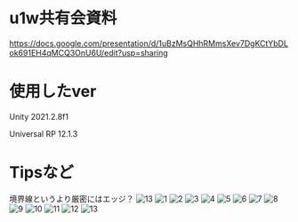 # u1w共有会資料
https://docs.google.com/presentation/d/1uBzMsQHhRMmsXev7DgKCtYbDLok691EH4qMCQ3OnU6U/edit?usp=sharing

# 使用したver
Unity 2021.2.8f1

Universal RP 12.1.3

# Tipsなど

境界線というより厳密にはエッジ？
![13](https://user-images.githubusercontent.com/50489724/170823433-9424b7a0-58eb-4c63-85e8-0e4d21d18fa5.png)
![1](https://user-images.githubusercontent.com/50489724/170823429-3cb6cc43-a939-4e8d-9ae5-74e7c040766f.png)
![2](https://user-images.githubusercontent.com/50489724/170823168-e3e22f77-ea0f-460e-8377-76480fa195b4.png)
![3](https://user-images.githubusercontent.com/50489724/170823170-99f163a7-f3ba-49ee-9b38-2e19b0a2e9ff.png)
![4](https://user-images.githubusercontent.com/50489724/170823172-3bd1165a-7a3a-4e3c-81f8-901429034c92.png)
![5](https://user-images.githubusercontent.com/50489724/170823174-527545a4-045c-4dd2-be5f-f11a839228a9.png)
![6](https://user-images.githubusercontent.com/50489724/170823176-120147d3-f6fb-4d49-a9ac-03d8b952370c.png)
![7](https://user-images.githubusercontent.com/50489724/170823177-25c24bfb-8570-4789-9376-25157ee2afa8.png)
![8](https://user-images.githubusercontent.com/50489724/170823179-c58aa688-eedd-4203-8337-423c1c295d48.png)
![9](https://user-images.githubusercontent.com/50489724/170823182-9edbec42-a0c1-4260-a91d-b5bf711f4b61.png)
![10](https://user-images.githubusercontent.com/50489724/170823183-7986afa2-63a9-4f1c-922d-5460eada90ac.png)
![11](https://user-images.githubusercontent.com/50489724/170823184-9ae8090c-7767-46bc-bfe0-e8f9c342340d.png)
![12](https://user-images.githubusercontent.com/50489724/170823185-f1f81d5b-9e8e-4189-a3bb-fd15f334f6eb.png)
![13](https://user-images.githubusercontent.com/50489724/170823187-3f936f0f-2e48-4a79-9d2b-27df0dba3816.gif)
